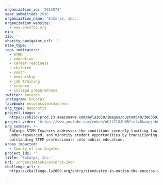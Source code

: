 ```yaml
---
organization_id: '2016071'
year_submitted: 2016
organization_name: 'EnCorps, Inc.'
organization_website:
  - www.encorps.org
ein: ''
zip: ''
charity_navigator_url: ''
ntee_type: ''
tags_indicators:
  - STEM
  - education
  - career readiness
  - children
  - youth
  - mentorship
  - job training
  - science
  - college preparedness
twitter: encorps
instagram: EnCorps
facebook: encorpsstemteachers
org_type: Nonprofit
project_image: >-
  https://skild-prod.s3.amazonaws.com/myla2050/images/custom540/3863693255741-team91.jpg
project_video: 'https://www.youtube.com/embed/nKlf21GJLW8?rel=0&amp;showinfo=0'
org_summary: >-
  EnCorps STEM Teachers addresses the conditions severely limiting low income,
  under-resourced, and minority student opportunities by transitioning
  outstanding STEM professionals into public education.
areas_impacted:
  - County of Los Angeles
project_ids: ''
title: 'EnCorps, Inc.'
uri: /organizations/encorps-inc/
challenge_url: >-
  https://challenge.la2050.org/entry/stemdustry-in-motion-the-encorps-stem-teachers-fellowship-program

---
```


